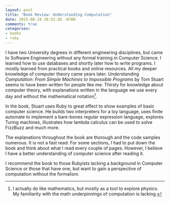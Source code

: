 ```yaml
---
layout: post
title: "Book Review: Understanding Computation"
date: 2015-08-19 20:52:26 -0700
comments: true
categories:
- books
- ruby
---
```


I have two University degrees in different engineering disciplines, but came to Software Engineering without any formal training in Computer Science. I learned how to use databases and shortly later how to write programs. I mostly learned from practical books and online resources. All my deeper knowledge of computer theory came years later. *Understanding Computation: From Simple Machines to Impossible Programs* by Tom Stuart seems to have been written for people like me: Thirsty for knowledge about computer theory, with explanations written in the language we use every day and without the mathematical notation[^1].

In the book, Stuart uses Ruby to great effect to show examples of basic computer science. He builds two interpreters for a toy language, uses finite automate to implement a bare-bones regular expression language,  explores Turing machines, illustrates how lambda calculus can be used to solve FizzBuzz and much more.

The explanations throughout the book are thorough and the code samples numerous. It is not a fast read: For some sections, I had to put down the book and think about what I read every couple of pages. However, I believe I have a better understanding of computer science after reading it.

I recommend the book to those Rubyists lacking a background in Computer Science or those that have one, but want to gain a perspective of computation without the formalism.

[^1]: I actually do like mathematics, but mostly as a tool to explore physics. My familiarity with the math underpinnings of computation is lacking.
